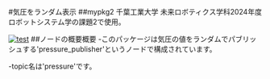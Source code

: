 #気圧をランダム表示
##mypkg2
千葉工業大学 未来ロボティクス学科2024年度ロボットシステム学の課題2で使用。

[![test](https://github.com/yuumin131/mypkg2/actions/workflows/test.yml/badge.svg)](https://github.com/yuumin131/mypkg2/actions/workflows/test.yml)
##ノードの概要概要
-このパッケージは気圧の値をランダムでパブリッシュする'pressure_publisher'というノードで構成されています。

-topic名は'pressure'です。
